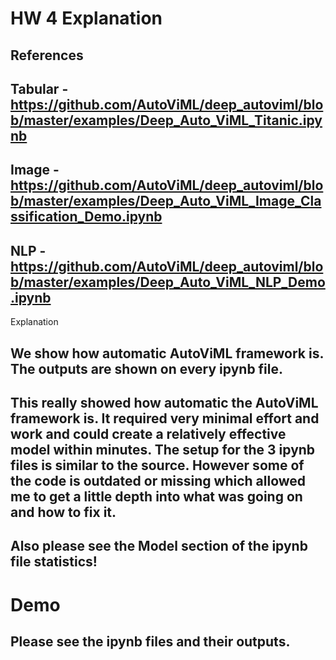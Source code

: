 # HW 4 Explanation

## References

 ## Tabular - https://github.com/AutoViML/deep_autoviml/blob/master/examples/Deep_Auto_ViML_Titanic.ipynb
## Image - https://github.com/AutoViML/deep_autoviml/blob/master/examples/Deep_Auto_ViML_Image_Classification_Demo.ipynb
## NLP - https://github.com/AutoViML/deep_autoviml/blob/master/examples/Deep_Auto_ViML_NLP_Demo.ipynb
Explanation
## We show how automatic AutoViML framework is. The outputs are shown on every ipynb file.
## This really showed how automatic the AutoViML framework is. It required very minimal effort and work and could create a relatively effective model within minutes. The setup for the 3 ipynb files is similar to the source. However some of the code is outdated or missing which allowed me to get a little depth into what was going on and how to fix it.

## Also please see the Model section of the ipynb file statistics!

# Demo
## Please see the ipynb files and their outputs.

